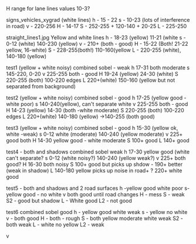 H range for lane lines values 10-3?



signs_vehicles_xygrad (white lines)
h - 15 - 22
s - 10-23 (lots of interference in road)
v - 220-256
H - 14-17 
S - 252-255 + 120-140 + 20-25
L - 225-250

straight_lines1.jpg Yellow and white lines
h - 18-23 (yellow) 11-21 (white
s - 0-12 (white) 140-230 (yellow)
v - 210+ (both - good)
H - 15-22 (Both! 21-22 yellow, 16-white)
S - 228-255(both!) 110-160(yellow
L - 220-255 (white), 140-180 (yellow)

test1 (yellow + white noisy)
combined sobel - weak
h 17-31 both moderate
s 145-220, 0-20
v 225-255 both - good
H 19-24 (yellow) 24-30 (white)
S 220-255 (both) 100-220 edges
L 220+(white) 150-160 (yellow but not separated from background)

test2 (yellow + white noisy)
combined sobel - good
h 17-25 (yellow good - white poor)
s 140-240(yellow), can't separate white
v 225-255 both - good
H 14-23 (yellow) 14-30 (both -white moderate)
S 220-255 (both) 100-220 edges
L 220+(white) 140-180 (yellow) ->140-255 (both good)

test3 (yellow + white noisy)
combined sobel - good
h 15-30 (yellow ok, white -weak)
s 0-12 white (moderate) 140-240 (yellow moderate)
v 225+ good both
H 14-30 yellow good - white moderate
S 100+ good
L 140+ good

test4 - both and shadows
combined sobel weak
h 17-30 yellow good (white can't separate?
s 0-12 (white noisy?)  140-240 (yellow weak?)
v 225+ both good?
H 16-30 both noisy
S 100+ good but picks up shdow - 190+ better (weak in shadow)
L 140-180 yellow picks up noise in road+ ? 220+ white good

test5 - both and shadows and 2 road surfaces
h -yellow good white poor
s- yellow good - no white
v both good until road changes
H - mess
S - weak
S2 - good but shadow
L - White good
L2 - not good

test6
combined sobel good
h - yellow good white weak
s - yellow no white
v - both good
H - both - rough
S - both yellow moderate white weak
S2 - both weak
L - white no yellow
L2 - weak

v